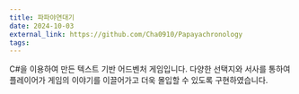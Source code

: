 ```yaml
---
title: 파파야연대기
date: 2024-10-03
external_link: https://github.com/Cha0910/Papayachronology
tags:
---
```


C#을 이용하여 만든 텍스트 기반 어드벤처 게임입니다. 다양한 선택지와 서사를 통하여 플레이어가 게임의 이야기를 이끌어가고 더욱 몰입할 수 있도록 구현하였습니다.

<!--more-->